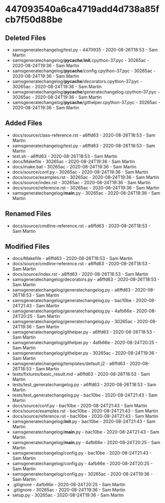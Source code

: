 # 447093540a6ca4719add4d738a85fcb7f50d88be

## Deleted Files

 - samsgeneratechangelog/test.py - 4470935 - 2020-08-26T18:53 - Sam Martin
 - samsgeneratechangelog/__pycache__/__init__.cpython-37.pyc - 30265ac - 2020-08-24T19:36 - Sam Martin
 - samsgeneratechangelog/__pycache__/config.cpython-37.pyc - 30265ac - 2020-08-24T19:36 - Sam Martin
 - samsgeneratechangelog/__pycache__/decorators.cpython-37.pyc - 30265ac - 2020-08-24T19:36 - Sam Martin
 - samsgeneratechangelog/__pycache__/generatechangelog.cpython-37.pyc - 30265ac - 2020-08-24T19:36 - Sam Martin
 - samsgeneratechangelog/__pycache__/githelper.cpython-37.pyc - 30265ac - 2020-08-24T19:36 - Sam Martin

## Added Files

 - docs/source/class-reference.rst - a6ffd63 - 2020-08-26T18:53 - Sam Martin
 - samsgeneratechangelog/test.py - a6ffd63 - 2020-08-26T18:53 - Sam Martin
 - test.sh - a6ffd63 - 2020-08-26T18:53 - Sam Martin
 - docs/Makefile - 30265ac - 2020-08-24T19:36 - Sam Martin
 - docs/make.bat - 30265ac - 2020-08-24T19:36 - Sam Martin
 - docs/source/conf.py - 30265ac - 2020-08-24T19:36 - Sam Martin
 - docs/source/examples.rst - 30265ac - 2020-08-24T19:36 - Sam Martin
 - docs/source/index.rst - 30265ac - 2020-08-24T19:36 - Sam Martin
 - docs/source/reference.rst - 30265ac - 2020-08-24T19:36 - Sam Martin
 - samsgeneratechangelog/__main__.py - 30265ac - 2020-08-24T19:36 - Sam Martin

## Renamed Files

 - docs/source/cmdline-reference.rst - a6ffd63 - 2020-08-26T18:53 - Sam Martin

## Modified Files

 - docs/Makefile - a6ffd63 - 2020-08-26T18:53 - Sam Martin
 - docs/source/cmdline-reference.rst - a6ffd63 - 2020-08-26T18:53 - Sam Martin
 - docs/source/index.rst - a6ffd63 - 2020-08-26T18:53 - Sam Martin
 - samsgeneratechangelog/decorators.py - a6ffd63 - 2020-08-26T18:53 - Sam Martin
 - samsgeneratechangelog/generatechangelog.py - a6ffd63 - 2020-08-26T18:53 - Sam Martin
 - samsgeneratechangelog/generatechangelog.py - bac10be - 2020-08-24T21:43 - Sam Martin
 - samsgeneratechangelog/generatechangelog.py - 4afb66e - 2020-08-24T20:25 - Sam Martin
 - samsgeneratechangelog/generatechangelog.py - 30265ac - 2020-08-24T19:36 - Sam Martin
 - samsgeneratechangelog/githelper.py - a6ffd63 - 2020-08-26T18:53 - Sam Martin
 - samsgeneratechangelog/githelper.py - 4afb66e - 2020-08-24T20:25 - Sam Martin
 - samsgeneratechangelog/githelper.py - 30265ac - 2020-08-24T19:36 - Sam Martin
 - samsgeneratechangelog/templates/default.j2 - a6ffd63 - 2020-08-26T18:53 - Sam Martin
 - tests/fixtures/basic_result.md - a6ffd63 - 2020-08-26T18:53 - Sam Martin
 - tests/test_generatechangelog.py - a6ffd63 - 2020-08-26T18:53 - Sam Martin
 - tests/test_generatechangelog.py - bac10be - 2020-08-24T21:43 - Sam Martin
 - docs/source/conf.py - bac10be - 2020-08-24T21:43 - Sam Martin
 - docs/source/examples.rst - bac10be - 2020-08-24T21:43 - Sam Martin
 - docs/source/reference.rst - bac10be - 2020-08-24T21:43 - Sam Martin
 - samsgeneratechangelog/__init__.py - bac10be - 2020-08-24T21:43 - Sam Martin
 - samsgeneratechangelog/__main__.py - bac10be - 2020-08-24T21:43 - Sam Martin
 - samsgeneratechangelog/__main__.py - 4afb66e - 2020-08-24T20:25 - Sam Martin
 - samsgeneratechangelog/config.py - bac10be - 2020-08-24T21:43 - Sam Martin
 - samsgeneratechangelog/config.py - 4afb66e - 2020-08-24T20:25 - Sam Martin
 - samsgeneratechangelog/config.py - 30265ac - 2020-08-24T19:36 - Sam Martin
 - .gitignore - 4afb66e - 2020-08-24T20:25 - Sam Martin
 - .gitignore - 30265ac - 2020-08-24T19:36 - Sam Martin
 - setup.py - 30265ac - 2020-08-24T19:36 - Sam Martin